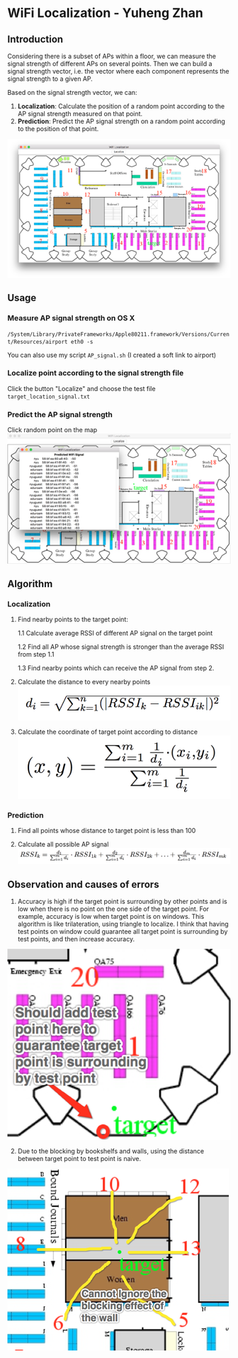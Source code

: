 # WiFi Localization - Yuheng Zhan

## Introduction

Considering there is a subset of APs within a floor, we can measure the signal strength of different APs on several points. Then we can build a signal strength vector, i.e. the vector where each component represents the signal strength to a given AP.

Based on the signal strength vector, we can: 

1. **Localization**: Calculate the position of a random point according to the AP signal strength measured on that point.
2. **Prediction**: Predict the AP signal strength on a random point according to the position of that point.

![application_screenshot](https://raw.githubusercontent.com/aaaahern/WiFiLocalization/master/img/localization.png)

## Usage

### Measure AP signal strength on OS X
`/System/Library/PrivateFrameworks/Apple80211.framework/Versions/Current/Resources/airport
eth0 -s`

You can also use my script `AP_signal.sh` (I created a soft link to airport)

### Localize point according to the signal strength file
Click the button "Localize" and choose the test file `target_location_signal.txt`

### Predict the AP signal strength
Click random point on the map
![prediction](https://raw.githubusercontent.com/aaaahern/WiFiLocalization/master/img/prediction.png)

## Algorithm

### Localization


1. Find nearby points to the target point:

	1.1 Calculate average RSSI of different AP signal on the target point
	
	1.2 Find all AP whose signal strength is stronger than the average RSSI from step 1.1
	
	1.3 Find nearby points which can receive the AP signal from step 2.
	
2. Calculate the distance to every nearby points
![distance formula](https://raw.githubusercontent.com/aaaahern/WiFiLocalization/master/img/distance_formula.png)


3. Calculate the coordinate of target point according to distance
![coordinate formula](https://raw.githubusercontent.com/aaaahern/WiFiLocalization/master/img/coordinate_formula.png)


### Prediction

1. Find all points whose distance to target point is less than 100

2. Calculate all possible AP signal
![signal formula](https://raw.githubusercontent.com/aaaahern/WiFiLocalization/master/img/signal_prediction_formula.png)


## Observation and causes of errors
1. Accuracy is high if the target point is surrounding by other points and is low when there is no point on the one side of the target point. For example, accuracy is low when target point is on windows. This algorithm is like trilateration, using triangle to localize. I think that having test points on window could guarantee all target point is surrounding by test points, and then increase accuracy. 

![window_point](https://raw.githubusercontent.com/aaaahern/WiFiLocalization/master/img/test_point_on_window.png)

2. Due to the blocking by bookshelfs and walls, using the distance between target point to test point is naive. 

![wall_effect](https://raw.githubusercontent.com/aaaahern/WiFiLocalization/master/img/wall_effect.png)


